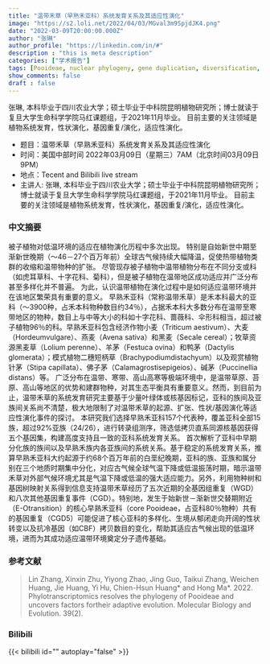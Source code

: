 ```yaml
---
title: "温带禾草（早熟禾亚科）系统发育关系及其适应性演化"
image: "https://s2.loli.net/2022/04/03/MGval3m9SpjdJK4.png"
date: "2022-03-09T20:00:00.000Z"
author: "张琳"
author_profile: "https://linkedin.com/in/#"
description : "this is meta description"
categories: ["学术报告"]
tags: [Pooideae, nuclear phylogeny, gene duplication, diversification, adaptive evolution]
show_comments: false
draft : false
---
```


张琳, 本科毕业于四川农业大学；硕士毕业于中科院昆明植物研究所；博士就读于复旦大学生命科学学院马红课题组，于2021年11月毕业。
目前主要的关注领域是植物系统发育，性状演化，基因重复/演化，适应性演化。


- 题目：温带禾草（早熟禾亚科）系统发育关系及其适应性演化
- 时间：美国中部时间 2022年03月09日（星期三）7AM（北京时间03月09日9PM）
- 地点：Tecent and Bilibili live stream
- 主讲人: 张琳, 本科毕业于四川农业大学；硕士毕业于中科院昆明植物研究所；博士就读于复旦大学生命科学学院马红课题组，于2021年11月毕业。
目前主要的关注领域是植物系统发育，性状演化，基因重复/演化，适应性演化。



### 中文摘要

被子植物对低温环境的适应在植物演化历程中多次出现。
特别是自始新世中期至渐新世晚期（～46－27个百万年前）全球古气候持续大幅降温，促使热带植物类群的收缩和温带物种的扩张。
尽管现存被子植物中温带植物分布在不同分支或科（如虎耳草科、十字花科、菊科），但是被子植物在温带地区成功适应并广泛分布甚至多样化并不普遍。
为此，认识温带植物在演化过程中是如何适应温带环境并在该地区繁荣具有重要的意义。
早熟禾亚科（常称温带禾草）是禾本科最大的亚科（～3900种，占禾本科物种数目约34％），占据禾本科大多数分布在温带至寒带地区的物种，数目上与中等大小的科如十字花科、蔷薇科、伞形科相当，超过被子植物96％的科。早熟禾亚科包含经济作物小麦（Triticum aestivum）、大麦（Hordeumvulgare）、燕麦（Avena sativa）和黑麦（Secale cereal）；牧草资源黑麦草（Lolium perenne）、羊茅（Festuca ovina）和鸭茅（Dactylis glomerata）；模式植物二穗短柄草（Brachypodiumdistachyum）以及观赏植物针茅（Stipa capillata）、佛子茅（Calamagrostisepigeios）、碱茅（Puccinellia distans）等。
广泛分布在温带、寒带、高山高寒等极端环境中，是温带草原、苔原、高山等地区的优势和建群物种，对其生态平衡具有重要意义。然而，到目前为止，温带禾草的系统发育研究主要基于少量叶绿体或核基因标记，亚科的族间及亚族间关系尚不清楚，极大地限制了对温带禾草的起源、扩张、性状/基因演化等适应性演化事件的探讨。
本研究我们选择早熟禾亚科157个代表种，覆盖亚科全部15族，超过92%亚族（24/26），进行转录组测序，筛选低拷贝直系同源核基因获得五个基因集，构建高度支持且一致的亚科系统发育关系。
首次解析了亚科中早期分化族的族间以及早熟禾族内各亚族间的系统关系。基于稳定的系统发育关系，推算早熟禾亚科大约起源于约68个百万年前的白垩纪晚期，亚科的族、亚族和属分别在三个地质时期集中分化，对应古气候全球气温下降或低温振荡时期，暗示温带禾草对外部气候环境尤其是气温下降或低温的强大适应能力。另外，利用物种树和基因树映射关系得到信息支持温带禾草经历了五次近期的全基因组重复（WGD）和八次其他基因重复事件（CGD）。特别地，发生于始新世－渐新世交替期附近（E-Otransition）的核心早熟禾亚科（core Pooideae，占亚科80％物种）共有的基因重复（CGD5）可能促进了核心亚科的多样化、生境从郁闭走向开阔的性状转变以及抗冷基因（如CBF）拷贝数目的变化，帮助其适应古气候出现的低温环境，进而为其成功适应温带环境奠定分子遗传基础。

### 参考文献

> Lin Zhang, Xinxin Zhu, Yiyong Zhao, Jing Guo, Taikui Zhang, Weichen Huang, Jie Huang, Yi Hu, Chien-Hsun Huang* and Hong Ma*. 2022. Phylotranscriptomics resolves the phylogeny of Pooideae and uncovers factors fortheir adaptive evolution. Molecular Biology and Evolution. 39(2).

### Bilibili

{{< bilibili id="" autoplay="false" >}}


